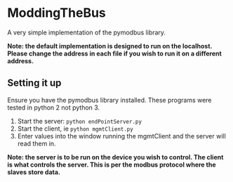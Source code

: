 # ModdingTheBus
A very simple implementation of the pymodbus library.

**Note: the default implementation is designed to run on the localhost. Please
change the address in each file if you wish to run it on a different address.**

## Setting it up
Ensure you have the pymodbus library installed. These programs were tested in
python 2 not python 3.
1. Start the server: `python endPointServer.py`
3. Start the client, ie `python mgmtClient.py`
4. Enter values into the window running the mgmtClient and the server will read them in.

**Note: the server is to be run on the device you wish to control. The client is what controls the server. This is per the modbus protocol where the slaves store data.**
